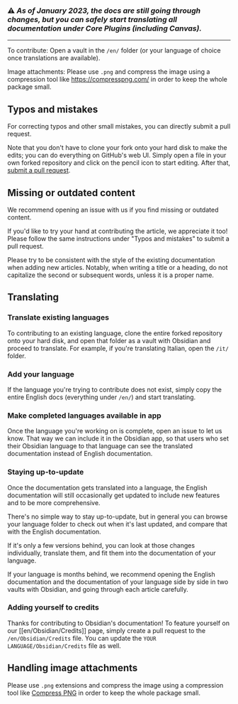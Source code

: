 ### ⚠ _As of January 2023, the docs are still going through changes, but you can safely start translating all documentation under Core Plugins (including Canvas)._

---

To contribute: Open a vault in the `/en/` folder (or your language of choice once translations are available).

Image attachments: Please use `.png` and compress the image using a compression tool like https://compresspng.com/ in order to keep the whole package small.

## Typos and mistakes

For correcting typos and other small mistakes, you can directly submit a pull request.

Note that you don't have to clone your fork onto your hard disk to make the edits; you can do everything on GitHub's web UI. Simply open a file in your own forked repository and click on the pencil icon to start editing. After that, [submit a pull request](https://guides.github.com/activities/forking/).

## Missing or outdated content

We recommend opening an issue with us if you find missing or outdated content.

If you'd like to try your hand at contributing the article, we appreciate it too! Please follow the same instructions under "Typos and mistakes" to submit a pull request.

Please try to be consistent with the style of the existing documentation when adding new articles. Notably, when writing a title or a heading, do not capitalize the second or subsequent words, unless it is a proper name.

## Translating

### Translate existing languages

To contributing to an existing language, clone the entire forked repository onto your hard disk, and open that folder as a vault with Obsidian and proceed to translate. For example, if you're translating Italian, open the `/it/` folder.

### Add your language

If the language you're trying to contribute does not exist, simply copy the entire English docs (everything under `/en/`) and start translating.

### Make completed languages available in app

Once the language you're working on is complete, open an issue to let us know. That way we can include it in the Obsidian app, so that users who set their Obsidian language to that language can see the translated documentation instead of English documentation.

### Staying up-to-update

Once the documentation gets translated into a language, the English documentation will still occasionally get updated to include new features and to be more comprehensive.

There's no simple way to stay up-to-update, but in general you can browse your language folder to check out when it's last updated, and compare that with the English documentation.

If it's only a few versions behind, you can look at those changes individually, translate them, and fit them into the documentation of your language.

If your language is months behind, we recommend opening the English documentation and the documentation of your language side by side in two vaults with Obsidian, and going through each article carefully.

### Adding yourself to credits

Thanks for contributing to Obsidian's documentation! To feature yourself on our [[en/Obsidian/Credits]] page, simply create a pull request to the `/en/Obsidian/Credits` file. You can update the `YOUR LANGUAGE/Obsidian/Credits` file as well.

## Handling image attachments

Please use `.png` extensions and compress the image using a compression tool like [Compress PNG](https://compresspng.com/) in order to keep the whole package small.

